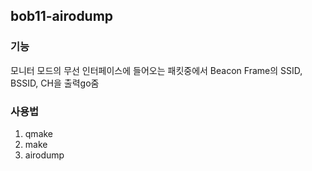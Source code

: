 bob11-airodump
-----------
### 기능
모니터 모드의 무선 인터페이스에 들어오는 패킷중에서 Beacon Frame의 SSID, BSSID, CH을 출력go줌
### 사용법
1. qmake
2. make
3. airodump <wireless interface name>

